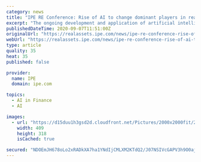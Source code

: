 ```yaml
---
category: news
title: "IPE RE Conference: Rise of AI to change dominant players in real estate sector"
excerpt: "The ongoing development and application of artificial intelligence (AI) and machine learning will be a key factor in competitive success in the real estate sector, the audience at last week’s virtual IPE Real Esate Global Conference & Awards heard."
publishedDateTime: 2020-09-07T11:51:00Z
originalUrl: "https://realassets.ipe.com/news/ipe-re-conference-rise-of-ai-to-change-dominant-players-in-real-estate-sector/10047636.article"
webUrl: "https://realassets.ipe.com/news/ipe-re-conference-rise-of-ai-to-change-dominant-players-in-real-estate-sector/10047636.article"
type: article
quality: 35
heat: 35
published: false

provider:
  name: IPE
  domain: ipe.com

topics:
  - AI in Finance
  - AI

images:
  - url: "https://d15duu1h3gsd2d.cloudfront.net/Pictures/2000x2000fit/2/1/9/103219_spirosmargaris_85055.png"
    width: 409
    height: 318
    isCached: true

secured: "NDOEmJH678oLo2xRADkXA7ha1YNdIjCMLXM2KTdQ2/J07NSIVcGAPV3h9O0ajk89IA1yUd3Pi/IMvRFwwDyYXG+hawThHc8KxjnLP74V/bWwoA7vptaHD99doqpFyiMT2Vgh9GSZOmKFBDteZ/4zWc+WM6we9ISCKvbUfx2an0NCcHKtePB9SU2NSP5VbBfZmfDxcmI7VBnj2o4pqVTkp1fjNtGwY0bMzL+zHXujzblM0Afk71hPvp690Qwz9CRHwCuLdo8CTrGXiuFqU0ZDcG/DgaO88dAFLUQBPaeLRToR6k/u7x/oiTuKoR02uNoK+UwhYvU67PPBiawSapPLPp3BkO7niQjFKZYyKTTAH84=;3ciLCpdifDuFcnlFzEcJnA=="
---
```


